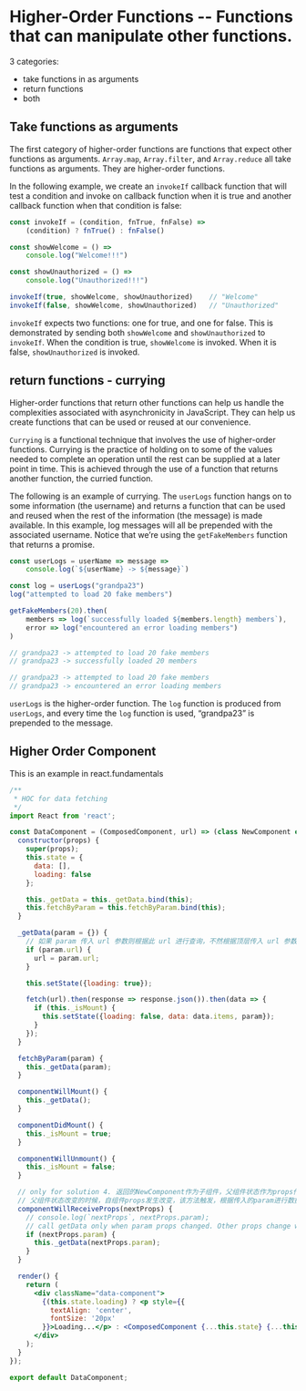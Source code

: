# Higher-Order Functions -- Functions that can manipulate other functions.

3 categories:

* take functions in as arguments
* return functions
* both

## Take functions as arguments

The first category of higher-order functions are functions that expect other functions as arguments. `Array.map`, `Array.filter`, and `Array.reduce` all take functions as arguments. They are higher-order functions.

In the following example, we create an `invokeIf` callback function that will test a condition and invoke on callback function when it is true and another callback function when that condition is false:

```javascript
const invokeIf = (condition, fnTrue, fnFalse) =>
    (condition) ? fnTrue() : fnFalse()

const showWelcome = () =>
    console.log("Welcome!!!")

const showUnauthorized = () =>
    console.log("Unauthorized!!!")

invokeIf(true, showWelcome, showUnauthorized)    // "Welcome"
invokeIf(false, showWelcome, showUnauthorized)   // "Unauthorized"
```

`invokeIf` expects two functions: one for true, and one for false. This is demonstrated by sending both `showWelcome` and `showUnauthorized` to `invokeIf`. When the condition is true, `showWelcome` is invoked. When it is false, `showUnauthorized` is invoked.

## return functions - currying

Higher-order functions that return other functions can help us handle the complexities associated with asynchronicity in JavaScript. They can help us create functions that can be used or reused at our convenience.

`Currying` is a functional technique that involves the use of higher-order functions. Currying is the practice of holding on to some of the values needed to complete an operation until the rest can be supplied at a later point in time. This is achieved through the use of a function that returns another function, the curried function.

The following is an example of currying. The `userLogs` function hangs on to some information (the username) and returns a function that can be used and reused when the rest of the information (the message) is made available. In this example, log messages will all be prepended with the associated username. Notice that we’re using the `getFakeMembers` function that returns a promise.

```javascript
const userLogs = userName => message =>
    console.log(`${userName} -> ${message}`)

const log = userLogs("grandpa23")
log("attempted to load 20 fake members")

getFakeMembers(20).then(
    members => log(`successfully loaded ${members.length} members`),
    error => log("encountered an error loading members")
)

// grandpa23 -> attempted to load 20 fake members
// grandpa23 -> successfully loaded 20 members

// grandpa23 -> attempted to load 20 fake members
// grandpa23 -> encountered an error loading members
```

`userLogs` is the higher-order function. The `log` function is produced from `userLogs`, and every time the `log` function is used, “grandpa23” is prepended to the message.

## Higher Order Component

This is an example in react.fundamentals

```jsx
/**
 * HOC for data fetching
 */
import React from 'react';

const DataComponent = (ComposedComponent, url) => (class NewComponent extends React.Component {
  constructor(props) {
    super(props);
    this.state = {
      data: [],
      loading: false
    };

    this._getData = this._getData.bind(this);
    this.fetchByParam = this.fetchByParam.bind(this);
  }

  _getData(param = {}) {
    // 如果 param 传入 url 参数则根据此 url 进行查询，不然根据顶层传入 url 参数查询
    if (param.url) {
      url = param.url;
    }

    this.setState({loading: true});

    fetch(url).then(response => response.json()).then(data => {
      if (this._isMount) {
        this.setState({loading: false, data: data.items, param});
      }
    });
  }

  fetchByParam(param) {
    this._getData(param);
  }

  componentWillMount() {
    this._getData();
  }

  componentDidMount() {
    this._isMount = true;
  }

  componentWillUnmount() {
    this._isMount = false;
  }

  // only for solution 4. 返回的NewComponent作为子组件，父组件状态作为props传到子组件
  // 父组件状态改变的时候，自组件props发生改变，该方法触发，根据传入的param进行数据查询
  componentWillReceiveProps(nextProps) {
    // console.log(`nextProps`, nextProps.param);
    // call getData only when param props changed. Other props change will enter componentWillReceiveProps too, but we don't want to fetch data
    if (nextProps.param) {
      this._getData(nextProps.param);
    }
  }

  render() {
    return (
      <div className="data-component">
        {(this.state.loading) ? <p style={{
          textAlign: 'center',
          fontSize: '20px'
        }}>Loading...</p> : <ComposedComponent {...this.state} {...this.props} fetchByParam={this.fetchByParam}/>}
      </div>
    );
  }
});

export default DataComponent;
```
